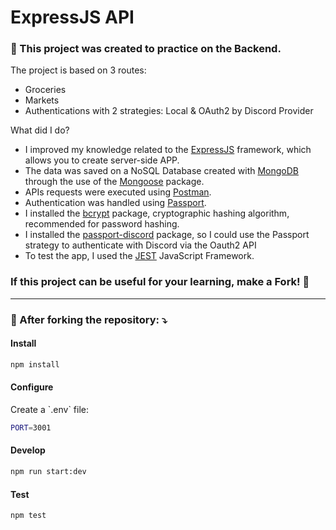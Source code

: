 <h1>ExpressJS API</h1>

<h3>🎯 This project was created to practice on the Backend.</h3>

<p>The project is based on 3 routes:
    <ul>
        <li>Groceries</li>
        <li>Markets</li>
        <li>Authentications with 2 strategies: Local & OAuth2 by Discord Provider</li>
    </ul>
</p>
<p> What did I do? 
    <ul>
        <li>I improved my knowledge related to the <a href="https://expressjs.com/" >ExpressJS</a> framework, which allows you to create server-side APP.</li>
        <li>The data was saved on a NoSQL Database created with <a href="https://www.mongodb.com/">MongoDB</a> through the use of the <a href="https://mongoosejs.com/">Mongoose</a> package.</li>
        <li>APIs requests were executed using <a href="https://www.postman.com/">Postman</a>.</li>
        <li>Authentication was handled using <a href="https://www.passportjs.org/">Passport</a>.</li>
        <li>I installed the <a href="https://github.com/dcodeIO/bcrypt.js#readme">bcrypt</a> package, cryptographic hashing algorithm, recommended for password hashing.</li>
        <li>I installed the <a href="https://github.com/nicholastay/passport-discord#readme">passport-discord</a> package, so I could use the Passport strategy to authenticate with Discord via the Oauth2 API</li>
        <li>To test the app, I used the <a href="https://jestjs.io/">JEST</a> JavaScript Framework.</li>
    </ul>
</p>

<h3>If this project can be useful for your learning, make a Fork! 🙂</h3>

<hr/>

<h3>🔧 After forking the repository: ⤵️</h3>

<h4>Install</h4>

```bash
npm install
```

<h4>Configure</h4>
Create a `.env` file:

```bash
PORT=3001
```

<h4>Develop</h4>

```bash
npm run start:dev
```

<h4>Test</h4>

```bash
npm test
```

